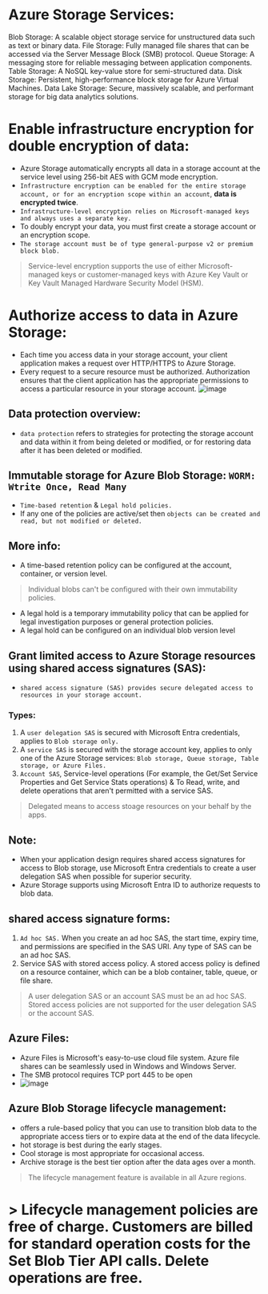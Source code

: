 # Azure Storage Services: 
Blob Storage: A scalable object storage service for unstructured data such as text or binary data.
File Storage: Fully managed file shares that can be accessed via the Server Message Block (SMB) protocol.
Queue Storage: A messaging store for reliable messaging between application components.
Table Storage: A NoSQL key-value store for semi-structured data.
Disk Storage: Persistent, high-performance block storage for Azure Virtual Machines.
Data Lake Storage: Secure, massively scalable, and performant storage for big data analytics solutions.


# Enable infrastructure encryption for double encryption of data:
- Azure Storage automatically encrypts all data in a storage account at the service level using 256-bit AES with GCM mode encryption.
- `Infrastructure encryption can be enabled for the entire storage account, or for an encryption scope within an account`, **data is encrypted twice**.
- `Infrastructure-level encryption relies on Microsoft-managed keys and always uses a separate key.`
- To doubly encrypt your data, you must first create a storage account or an encryption scope.
- `The storage account must be of type general-purpose v2 or premium block blob.`
> Service-level encryption supports the use of either Microsoft-managed keys or customer-managed keys with Azure Key Vault or Key Vault Managed Hardware Security Model (HSM). 

# Authorize access to data in Azure Storage:
- Each time you access data in your storage account, your client application makes a request over HTTP/HTTPS to Azure Storage.
- Every request to a secure resource must be authorized. Authorization ensures that the client application has the appropriate permissions to access a particular resource in your storage account.
![image](https://github.com/IOxCyber/Cloud-Certs/assets/40174034/2f188023-18fa-436b-bbf1-3f5cce6d9256)


## Data protection overview:
- `data protection` refers to strategies for protecting the storage account and data within it from being deleted or modified, or for restoring data after it has been deleted or modified. 

## Immutable storage for Azure Blob Storage: `WORM: Wtrite Once, Read Many`
- `Time-based retention` & `Legal hold policies.`
- If any one of the policies are active/set then `objects can be created and read, but not modified or deleted.`

## More info:
- A time-based retention policy can be configured at the account, container, or version level.
> Individual blobs can't be configured with their own immutability policies.

- A legal hold is a temporary immutability policy that can be applied for legal investigation purposes or general protection policies.
-  A legal hold can be configured on an individual blob version level

## Grant limited access to Azure Storage resources using shared access signatures (SAS):
- `shared access signature (SAS) provides secure delegated access to resources in your storage account.`
### Types:
1. A `user delegation SAS` is secured with Microsoft Entra credentials, applies to `Blob storage only.`
2. A `service SAS` is secured with the storage account key, applies to only one of the Azure Storage services: `Blob storage, Queue storage, Table storage, or Azure Files.`
3. `Account SAS`, Service-level operations (For example, the Get/Set Service Properties and Get Service Stats operations) & To Read, write, and delete operations that aren't permitted with a service SAS.
> Delegated means to access stoage resources on your behalf by the apps.

## Note: 
- When your application design requires shared access signatures for access to Blob storage, use Microsoft Entra credentials to create a user delegation SAS when possible for superior security.
- Azure Storage supports using Microsoft Entra ID to authorize requests to blob data. 

## shared access signature forms:
1. `Ad hoc SAS.` When you create an ad hoc SAS, the start time, expiry time, and permissions are specified in the SAS URI. Any type of SAS can be an ad hoc SAS.
2. Service SAS with stored access policy. A stored access policy is defined on a resource container, which can be a blob container, table, queue, or file share.

> A user delegation SAS or an account SAS must be an ad hoc SAS. Stored access policies are not supported for the user delegation SAS or the account SAS.

## Azure Files:
- Azure Files is Microsoft's easy-to-use cloud file system. Azure file shares can be seamlessly used in Windows and Windows Server.
- The SMB protocol requires TCP port 445 to be open
- ![image](https://github.com/IOxCyber/Cloud-Certs/assets/40174034/2bc175ec-d4a7-4a1c-8197-b99a9c7d225d)

## Azure Blob Storage lifecycle management:
- offers a rule-based policy that you can use to transition blob data to the appropriate access tiers or to expire data at the end of the data lifecycle.
- hot storage is best during the early stages.
- Cool storage is most appropriate for occasional access.
- Archive storage is the best tier option after the data ages over a month.

> The lifecycle management feature is available in all Azure regions.

# > Lifecycle management policies are free of charge. Customers are billed for standard operation costs for the Set Blob Tier API calls. Delete operations are free.








